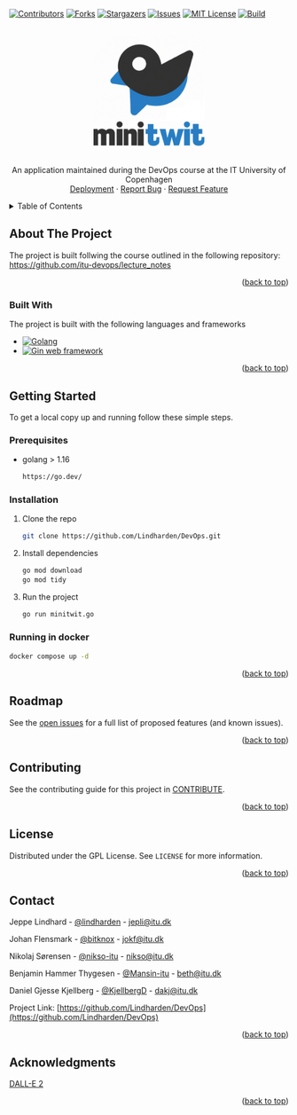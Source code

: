 <a name="readme-top"></a>

<!-- PROJECT SHIELDS -->
[![Contributors][contributors-shield]][contributors-url]
[![Forks][forks-shield]][forks-url]
[![Stargazers][stars-shield]][stars-url]
[![Issues][issues-shield]][issues-url]
[![MIT License][license-shield]][license-url]
[![Build][build-shield]][build-url]

<!-- PROJECT LOGO -->
<br />
<div align="center">
  <a href="https://github.com/lindharden/devops">
    <img src="/static/img/minitwit.png" alt="Logo" width="200" height="200">
  </a>
<br />
<br />
  <p align="center">
    An application maintained during the DevOps course at the IT University of Copenhagen
    <br />
    <a href="http://157.230.76.157:8080/public">Deployment</a>
    ·
    <a href="https://github.com/Lindharden/DevOps/issues/new/choose">Report Bug</a>
    ·
    <a href="https://github.com/Lindharden/DevOps/issues/new/choose">Request Feature</a>
  </p>
</div>



<!-- TABLE OF CONTENTS -->
<details>
  <summary>Table of Contents</summary>
  <ol>
    <li>
      <a href="#about-the-project">About The Project</a>
      <ul>
        <li><a href="#built-with">Built With</a></li>
      </ul>
    </li>
    <li>
      <a href="#getting-started">Getting Started</a>
      <ul>
        <li><a href="#prerequisites">Prerequisites</a></li>
        <li><a href="#installation">Installation</a></li>
      </ul>
    </li>
    <li><a href="#roadmap">Roadmap</a></li>
    <li><a href="#contributing">Contributing</a></li>
    <li><a href="#license">License</a></li>
    <li><a href="#contact">Contact</a></li>
    <li><a href="#acknowledgments">Acknowledgments</a></li>
  </ol>
</details>

<!-- ABOUT THE PROJECT -->
## About The Project

The project is built follwing the course outlined in the following repository: <https://github.com/itu-devops/lecture_notes> 
<p align="right">(<a href="#readme-top">back to top</a>)</p>

### Built With

The project is built with the following languages and frameworks
* [![Golang][Golang-badge]][Golang-url]
* [![Gin web framework][Gin-badge]][Gin-url]

<p align="right">(<a href="#readme-top">back to top</a>)</p>

<!-- GETTING STARTED -->
## Getting Started

To get a local copy up and running follow these simple steps.

### Prerequisites

* golang > 1.16
  ```sh
  https://go.dev/
  ```

### Installation

1. Clone the repo
   ```sh
   git clone https://github.com/Lindharden/DevOps.git
   ```
2. Install dependencies
   ```sh
   go mod download
   go mod tidy
   ```
3. Run the project
   ```sh
   go run minitwit.go
   ```
### Running in docker
   ```sh
   docker compose up -d
   ```

<p align="right">(<a href="#readme-top">back to top</a>)</p>

<!-- ROADMAP -->
## Roadmap

See the [open issues](https://github.com/lindharden/devops/issues) for a full list of proposed features (and known issues).

<p align="right">(<a href="#readme-top">back to top</a>)</p>

<!-- CONTRIBUTING -->
## Contributing

See the contributing guide for this project in [CONTRIBUTE](https://github.com/Lindharden/DevOps/blob/main/CONTRIBUTE.md).

<p align="right">(<a href="#readme-top">back to top</a>)</p>

<!-- LICENSE -->
## License

Distributed under the GPL License. See `LICENSE` for more information.

<p align="right">(<a href="#readme-top">back to top</a>)</p>

<!-- CONTACT -->
## Contact

Jeppe Lindhard - [@lindharden](https://github.com/Lindharden) - jepli@itu.dk

Johan Flensmark - [@bitknox](https://github.com/bitknox) - jokf@itu.dk

Nikolaj Sørensen - [@nikso-itu](https://github.com/nikso-itu) - nikso@itu.dk

Benjamin Hammer Thygesen - [@Mansin-itu](https://github.com/Mansin-ITU) - beth@itu.dk

Daniel Gjesse Kjellberg - [@KjellbergD](https://github.com/KjellbergD) - dakj@itu.dk

Project Link: [https://github.com/Lindharden/DevOps](https://github.com/Lindharden/DevOps)

<p align="right">(<a href="#readme-top">back to top</a>)</p>

<!-- ACKNOWLEDGMENTS -->
## Acknowledgments

[DALL-E 2](https://openai.com/product/dall-e-2)

<p align="right">(<a href="#readme-top">back to top</a>)</p>

<!-- MARKDOWN LINKS & IMAGES -->
<!-- https://www.markdownguide.org/basic-syntax/#reference-style-links -->
[contributors-shield]: https://img.shields.io/github/contributors/lindharden/devops?style=for-the-badge
[contributors-url]: https://github.com/Lindharden/DevOps/graphs/contributors
[forks-shield]: https://img.shields.io/github/forks/lindharden/devops?style=for-the-badge
[forks-url]: https://github.com/Lindharden/DevOps/forks
[stars-shield]: https://img.shields.io/github/stars/lindharden/devops?style=for-the-badge
[stars-url]: https://github.com/Lindharden/DevOps/stargazers
[issues-shield]: https://img.shields.io/github/issues/lindharden/devops?style=for-the-badge
[issues-url]: https://github.com/Lindharden/DevOps/issues
[build-shield]: https://img.shields.io/github/actions/workflow/status/lindharden/devops/cd.yml?style=for-the-badge&logo=appveyor
[build-url]: https://github.com/Lindharden/DevOps/actions/workflows/cd.yml
[license-shield]: https://img.shields.io/github/license/lindharden/devops?style=for-the-badge
[license-url]: https://github.com/Lindharden/DevOps/blob/main/LICENSE
[product-screenshot]: images/screenshot.png
[Golang-url]: https://go.dev/
[Golang-badge]: https://img.shields.io/badge/golang-29BEB0?style=for-the-badge&logo=go&logoColor=white
[Gin-url]: https://go.dev/
[Gin-badge]: https://img.shields.io/badge/gin-29BEB0?style=for-the-badge
